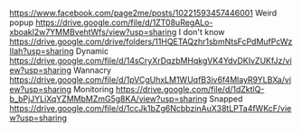 https://www.facebook.com/page2me/posts/10221593457446001
Weird popup
https://drive.google.com/file/d/1ZT08uRegALo-xboakl2w7YMMBvehtWfs/view?usp=sharing
I don't know
https://drive.google.com/drive/folders/11HQETAQzhr1sbmNtsFcPdMufPcWzIIah?usp=sharing
Dynamic
https://drive.google.com/file/d/14sCryXrDqzbMHqkgVK4YdvDKIvZUKfJz/view?usp=sharing
Wannacry
https://drive.google.com/file/d/1pVCgUhxLM1WUqfB3iv6f4MlayR9YLBXa/view?usp=sharing
Monitoring
https://drive.google.com/file/d/1dZktlQ-b_bPjJYLiXqYZMMbMZmG5g8KA/view?usp=sharing
Snapped
https://drive.google.com/file/d/1ccJk1bZg6NcbbzinAuX38tLPTa4fWKcF/view?usp=sharing
